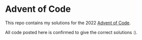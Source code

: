 # Advent of Code

This repo contains my solutions for the 2022 [Advent of Code](https://adventofcode.com/). 

All code posted here is confirmed to give the correct solutions :).
